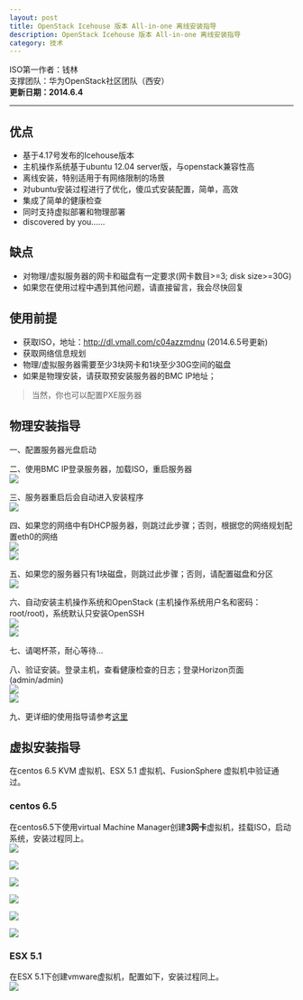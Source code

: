 ```yaml
---
layout: post
title: OpenStack Icehouse 版本 All-in-one 离线安装指导
description: OpenStack Icehouse 版本 All-in-one 离线安装指导
category: 技术
---
```


ISO第一作者：钱林  
支撑团队：华为OpenStack社区团队（西安）  
**更新日期：2014.6.4**

----------

## 优点
* 基于4.17号发布的Icehouse版本
* 主机操作系统基于ubuntu 12.04 server版，与openstack兼容性高
* 离线安装，特别适用于有网络限制的场景
* 对ubuntu安装过程进行了优化，傻瓜式安装配置，简单，高效
* 集成了简单的健康检查
* 同时支持虚拟部署和物理部署
* discovered by you……

## 缺点
* 对物理/虚拟服务器的网卡和磁盘有一定要求(网卡数目>=3; disk size>=30G)
* 如果您在使用过程中遇到其他问题，请直接留言，我会尽快回复

## 使用前提
* 获取ISO，地址：<http://dl.vmall.com/c04azzmdnu> (2014.6.5号更新)
* 获取网络信息规划
* 物理/虚拟服务器需要至少3块网卡和1块至少30G空间的磁盘
* 如果是物理安装，请获取预安装服务器的BMC IP地址；

> 当然，你也可以配置PXE服务器

## 物理安装指导
一、配置服务器光盘启动  

二、使用BMC IP登录服务器，加载ISO，重启服务器  
![](/images/2014-04-29-openstack-icehouse-allinone/1.png)

三、服务器重启后会自动进入安装程序  
![](/images/2014-04-29-openstack-icehouse-allinone/2-1.png)

四、如果您的网络中有DHCP服务器，则跳过此步骤；否则，根据您的网络规划配置eth0的网络  
![](/images/2014-04-29-openstack-icehouse-allinone/4-1.png)  
![](/images/2014-04-29-openstack-icehouse-allinone/4-2.png)  

五、如果您的服务器只有1块磁盘，则跳过此步骤；否则，请配置磁盘和分区  
![](/images/2014-04-29-openstack-icehouse-allinone/5-1.png)   

六、自动安装主机操作系统和OpenStack (主机操作系统用户名和密码：root/root)，系统默认只安装OpenSSH   
![](/images/2014-04-29-openstack-icehouse-allinone/6-1.png)  
![](/images/2014-04-29-openstack-icehouse-allinone/6-2.png)

七、请喝杯茶，耐心等待...  

八、验证安装。登录主机，查看健康检查的日志；登录Horizon页面(admin/admin)  
![](/images/2014-04-29-openstack-icehouse-allinone/7-1.png)   
![](/images/2014-04-29-openstack-icehouse-allinone/7-2.png)

九、更详细的使用指导请参考[这里](http://lingxiankong.github.io/blog/2014/05/12/huawei-allinone-operation-guide/)

## 虚拟安装指导
在centos 6.5 KVM 虚拟机、ESX 5.1 虚拟机、FusionSphere 虚拟机中验证通过。

### centos 6.5
在centos6.5下使用virtual Machine Manager创建**3网卡**虚拟机，挂载ISO，启动系统，安装过程同上。    
![](/images/2014-04-29-openstack-icehouse-allinone/image019.png)  

![](/images/2014-04-29-openstack-icehouse-allinone/image021.png)  

![](/images/2014-04-29-openstack-icehouse-allinone/image023.png)  

![](/images/2014-04-29-openstack-icehouse-allinone/image025.png)  

![](/images/2014-04-29-openstack-icehouse-allinone/image027.png)  

![](/images/2014-04-29-openstack-icehouse-allinone/image029.png)  

### ESX 5.1
在ESX 5.1下创建vmware虚拟机，配置如下，安装过程同上。    
![](/images/2014-04-29-openstack-icehouse-allinone/image031.png)